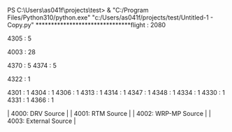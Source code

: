PS C:\Users\as041f\projects\test> & "C:/Program Files/Python310/python.exe" "c:/Users/as041f/projects/test/Untitled-1 - Copy.py"
*******************************flight : 2080


4305 : 5

4003 : 28


4370 : 5
4374 : 5

4322 : 1

4301 : 1
4304 : 1
4306 : 1
4313 : 1
4314 : 1
4347 : 1
4348 : 1
4334 : 1
4330 : 1
4331 : 1
4366 : 1

| 4000: DRV Source |
| 4001: RTM Source |
| 4002: WRP-MP Source |
| 4003: External Source |